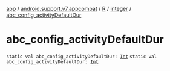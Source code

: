 [app](../../../index.md) / [android.support.v7.appcompat](../../index.md) / [R](../index.md) / [integer](index.md) / [abc_config_activityDefaultDur](.)

# abc_config_activityDefaultDur

`static val abc_config_activityDefaultDur: `[`Int`](https://kotlinlang.org/api/latest/jvm/stdlib/kotlin/-int/index.html)
`static val abc_config_activityDefaultDur: `[`Int`](https://kotlinlang.org/api/latest/jvm/stdlib/kotlin/-int/index.html)
